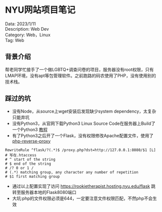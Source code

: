 # NYU网站项目笔记

Data: 2023/1/11\
Description: Web Dev\
Category: Web，Linux\
Tag: Web

## 背景介绍
帮老同学忙接手了一个做LGBTQ+调查问卷的项目，服务器没有root权限，只有LMAP环境，没有apt等包管理软件。之前跑路的码农使用了PHP，没有使用别的技术栈。

## 踩过的坑

- 没有Node，从source上wget安装后发现缺少system dependency，太复杂只能弃坑
- 没有Python3，从官网下载Python3 Linux Source Code在服务器上Build了一个Python3 [教程](https://pages.github.nceas.ucsb.edu/NCEAS/Computing/local_install_python_on_a_server.html)
- 有了Python3之后开了一个Flask，没有权限修改Apache配置文件，使用了[php-reverse-proxy](https://github.com/nbhr/php-reverse-proxy)
```editorconfig
RewriteRule ^flask/?(.*)$ /proxy.php?dst=http://127.0.0.1:8080/$1 [L] # 写在.htaccess
# ^ start of the string
# $ end of the string
# /? 0 or 1 /
# (.*) matching group, any character any number of repetition
# $1 first matching group
```
- 通过以上配置实现了访问 https://rookietherapist.hosting.nyu.edu/flask 跳转至服务器本地的Flask8080端口
- 大坑:php的文件权限必须是644，一定要注意文件权限匹配，不然php不会生效
